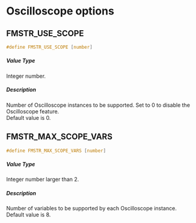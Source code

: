 # Oscilloscope options

## FMSTR_USE_SCOPE

```c
#define FMSTR_USE_SCOPE [number]
```

##### Value Type

Integer number.

##### Description

Number of Oscilloscope instances to be supported. Set to 0 to disable the Oscilloscope feature.  
Default value is 0.

## FMSTR_MAX_SCOPE_VARS

```c
#define FMSTR_MAX_SCOPE_VARS [number]
```

##### Value Type

Integer number larger than 2.

##### Description

Number of variables to be supported by each Oscilloscope instance.  
Default value is 8.
